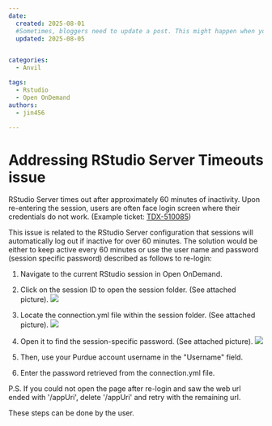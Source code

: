 ```yaml
---
date:
  created: 2025-08-01
  #Sometimes, bloggers need to update a post. This might happen when you make a mistake or when something changes that you need to reflect in the post. To indicate you have edited a post, you can include an updated date in the page header.
  updated: 2025-08-05


categories:
  - Anvil

tags:
  - Rstudio
  - Open OnDemand
authors:
  - jin456

---
```


# Addressing RStudio Server Timeouts issue

RStudio Server times out after approximately 60 minutes of inactivity. Upon re-entering the session, users are often face login screen where their credentials do not work. (Example ticket: [TDX-510085](https://service.purdue.edu/TDNext/Apps/33/Tickets/TicketDet?TicketID=510085))

<!-- more -->

This issue is related to the RStudio Server configuration that sessions will automatically log out if inactive for over 60 minutes. The solution would be either to keep active every 60 minutes or use the user name and password (session specific password) described as follows to re-login:

1. Navigate to the current RStudio session in Open OnDemand.
2. Click on the session ID to open the session folder. (See attached picture).
![](https://github.rcac.purdue.edu/RCAC-Staff/SupportKnowledgeBase/blob/master/pics/OOD-R-timeout.png)

3. Locate the connection.yml file within the session folder. (See attached picture).
![](https://github.rcac.purdue.edu/RCAC-Staff/SupportKnowledgeBase/blob/master/pics/OOD-R-timeout-2.png)

4. Open it to find the session-specific password. (See attached picture).
![](https://github.rcac.purdue.edu/RCAC-Staff/SupportKnowledgeBase/blob/master/pics/OOD-R-timeout-3.png)
5. Then, use your Purdue account username in the "Username" field.

6. Enter the password retrieved from the connection.yml file.

P.S. If you could not open the page after re-login and saw the web url ended with '/appUri', delete '/appUri' and retry with the remaining url. 

These steps can be done by the user.